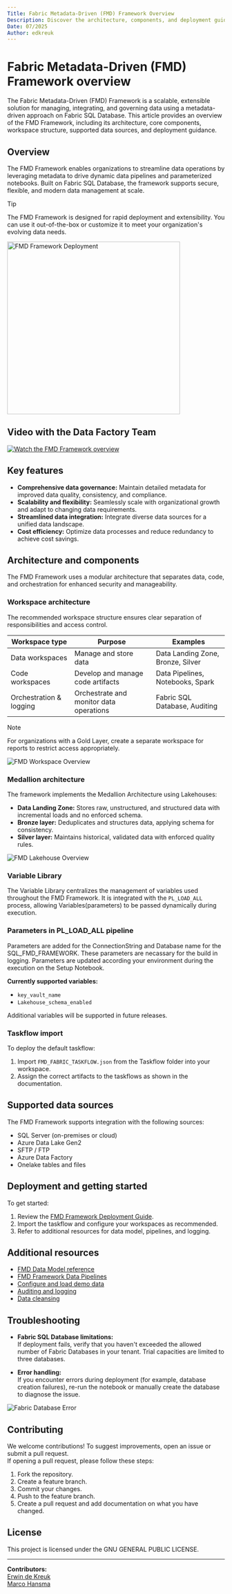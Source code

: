 ```yaml
---
Title: Fabric Metadata-Driven (FMD) Framework Overview
Description: Discover the architecture, components, and deployment guidance for the Fabric Metadata-Driven (FMD) Framework on Fabric SQL Database.
Date: 07/2025
Author: edkreuk
---
```


# Fabric Metadata-Driven (FMD) Framework overview

The Fabric Metadata-Driven (FMD) Framework is a scalable, extensible solution for managing, integrating, and governing data using a metadata-driven approach on Fabric SQL Database. This article provides an overview of the FMD Framework, including its architecture, core components, workspace structure, supported data sources, and deployment guidance.

## Overview

The FMD Framework enables organizations to streamline data operations by leveraging metadata to drive dynamic data pipelines and parameterized notebooks. Built on Fabric SQL Database, the framework supports secure, flexible, and modern data management at scale.

> [!TIP]
> The FMD Framework is designed for rapid deployment and extensibility. You can use it out-of-the-box or customize it to meet your organization's evolving data needs.


<img src="./Images/FMD_FRAMEWORK.jpeg" alt="FMD Framework Deployment" width="400"/> 

## Video with the Data Factory Team

[![Watch the FMD Framework overview](https://img.youtube.com/vi/UzqSFajSvtY/0.jpg)](https://www.youtube.com/watch?v=UzqSFajSvtY&t=829s)
## Key features

- **Comprehensive data governance:** Maintain detailed metadata for improved data quality, consistency, and compliance.
- **Scalability and flexibility:** Seamlessly scale with organizational growth and adapt to changing data requirements.
- **Streamlined data integration:** Integrate diverse data sources for a unified data landscape.
- **Cost efficiency:** Optimize data processes and reduce redundancy to achieve cost savings.

## Architecture and components

The FMD Framework uses a modular architecture that separates data, code, and orchestration for enhanced security and manageability.

### Workspace architecture

The recommended workspace structure ensures clear separation of responsibilities and access control.

| Workspace type              | Purpose                                      | Examples                        |
|-----------------------------|----------------------------------------------|----------------------------------|
| Data workspaces             | Manage and store data                        | Data Landing Zone, Bronze, Silver|
| Code workspaces             | Develop and manage code artifacts            | Data Pipelines, Notebooks, Spark |
| Orchestration & logging     | Orchestrate and monitor data operations      | Fabric SQL Database, Auditing    |

> [!NOTE]
> For organizations with a Gold Layer, create a separate workspace for reports to restrict access appropriately.

![FMD Workspace Overview](./Images/FMD_WORKSPACE_OVERVIEW.png)

### Medallion architecture

The framework implements the Medallion Architecture using Lakehouses:

- **Data Landing Zone:** Stores raw, unstructured, and structured data with incremental loads and no enforced schema.
- **Bronze layer:** Deduplicates and structures data, applying schema for consistency.
- **Silver layer:** Maintains historical, validated data with enforced quality rules.

![FMD Lakehouse Overview](./Images/FMD_LAKEHOUSE_OVERVIEW.png)

### Variable Library

The Variable Library centralizes the management of variables used throughout the FMD Framework. It is integrated with the `PL_LOAD_ALL` process, allowing Variables(parameters) to be passed dynamically during execution.

### Parameters in PL_LOAD_ALL pipeline

Parameters are added for the ConnectionString and Database name for the SQL_FMD_FRAMEWORK. These parameters are necassary for the build in logging. Parameters are updated according your environment during the execution on the Setup Notebook.

**Currently supported variables:**
- `key_vault_name`
- `Lakehouse_schema_enabled`

Additional variables will be supported in future releases.

### Taskflow import

To deploy the default taskflow:

1. Import `FMD_FABRIC_TASKFLOW.json` from the Taskflow folder into your workspace.
2. Assign the correct artifacts to the taskflows as shown in the documentation.

## Supported data sources

The FMD Framework supports integration with the following sources:

- SQL Server (on-premises or cloud)
- Azure Data Lake Gen2
- SFTP / FTP
- Azure Data Factory
- Onelake tables and files

## Deployment and getting started

To get started:

1. Review the [FMD Framework Deployment Guide](./FMD_FRAMEWORK_DEPLOYMENT.md).
2. Import the taskflow and configure your workspaces as recommended.
3. Refer to additional resources for data model, pipelines, and logging.

## Additional resources

- [FMD Data Model reference](./FMD_DATA_MODEL.md)
- [FMD Framework Data Pipelines](./FMD_DATA_PIPELINES.md)
- [Configure and load demo data](./FMD_LOAD_BULK_DATA.md)
- [Auditing and logging](./FMD_DATA_LOGGING.md)
- [Data cleansing](./FMD_DATA_CLEANSING.md)

## Troubleshooting

- **Fabric SQL Database limitations:**  
  If deployment fails, verify that you haven't exceeded the allowed number of Fabric Databases in your tenant. Trial capacities are limited to three databases.

- **Error handling:**  
  If you encounter errors during deployment (for example, database creation failures), re-run the notebook or manually create the database to diagnose the issue.

![Fabric Database Error](./Images/FMD_DATABASE_ERROR.png)

## Contributing

We welcome contributions! To suggest improvements, open an issue or submit a pull request.  
If opening a pull request, please follow these steps:

1. Fork the repository.
2. Create a feature branch.
3. Commit your changes.
4. Push to the feature branch.
5. Create a pull request and add documentation on what you have changed.

## License

This project is licensed under the GNU GENERAL PUBLIC LICENSE.

---

**Contributors:**  
[Erwin de Kreuk](https://www.linkedin.com/in/erwindekreuk/)  
[Marco Hansma](https://www.linkedin.com/in/marcohansma/)
